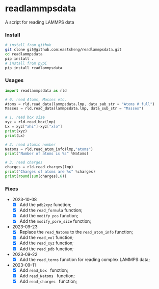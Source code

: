 # readlammpsdata

A script for reading LAMMPS data



### Install

```bash
# install from github
git clone git@github.com:eastsheng/readlammpsdata.git
cd readlammpsdata
pip install .
# install from pypi
pip install readlammpsdata
```



### Usages

```python
import readlammpsdata as rld

# 0. read Atoms, Masses etc.
Atoms = rld.read_data(lammpsdata.lmp, data_sub_str = "Atoms # full")
Masses = rld.read_data(lammpsdata.lmp, data_sub_str = "Masses")

# 1. read box size
xyz = rld.read_box(lmp)
Lx = xyz["xhi"]-xyz["xlo"]
print(xyz)
print(Lx)

# 2. read atomic number 
Natoms = rld.read_atom_info(lmp,"atoms")
print("Number of atoms is %s" %Natoms)

# 3. read charges 
charges = rld.read_charges(lmp)
print("Charges of atoms are %s" %charges)
print(round(sum(charges),6))
```

### Fixes

- 2023-10-08
  - [x] Add the `pdb2xyz` function;
  - [x] Add the `read_formula` function;
  - [x] Add the `modify_pos` function;
  - [x] Add the `modify_pore_size` function;
- 2023-09-23
  - [x] Replace the `read_Natoms` to the `read_atom_info` function;
  - [x] Add the `read_vol` function;
  - [x] Add the `read_xyz` function;
  - [x] Add the `read_pdb` function;
- 2023-09-22
  - [x] Add the `read_terms` function for reading complex LAMMPS data;
- 2023-09-11
  - [x] Add `read_box ` function;
  - [x] Add `read_Natoms ` function;
  - [x] Add `read_charges ` function;

